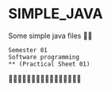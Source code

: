 # SIMPLE_JAVA
Some simple java files 🙂🙂

    Semester 01
    Software programming
    ** (Practical Sheet 01)
🙂🙂🙂🙂🙂🙂🙂🙂🙂🙂🙂🙂🙂🙂🙂🙂
